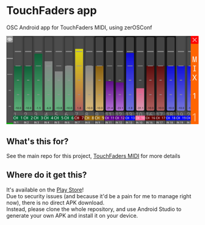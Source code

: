 # TouchFaders app
OSC Android app for TouchFaders MIDI, using zerOSConf

![Screenshot](Screenshot.jpg)

## What's this for?
See the main repo for this project, [TouchFaders MIDI](https://github.com/theonlytechnohead/TouchFaders_MIDI) for more details

## Where do it get this?
It's available on the [Play Store](https://play.google.com/store/apps/details?id=net.ddns.anderserver.touchfaders)!  
Due to security issues (and because it'd be a pain for me to manage right now), there is no direct APK download.  
Instead, please clone the whole repository, and use Android Studio to generate your own APK and install it on your device.  
